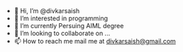 - 👋 Hi, I’m @divkarsaish
- 👀 I’m interested in programming
- 🌱 I’m currently Persuing AIML degree
- 💞️ I’m looking to collaborate on ...
- 📫 How to reach me mail me at divkarsaish@gmail.com

<!---
divkarsaish/divkarsaish is a ✨ special ✨ repository because its `README.md` (this file) appears on your GitHub profile.
You can click the Preview link to take a look at your changes.
--->
